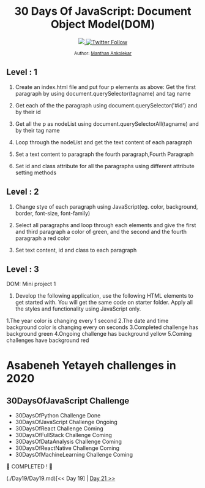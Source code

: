 <div align="center">
  <h1> 30 Days Of JavaScript: Document Object Model(DOM)</h1>
  <a class="header-badge" target="_blank" href="https://www.linkedin.com/in/manthan-ankolekar-597b07a8/">
  <img src="https://img.shields.io/badge/style--5eba00.svg?label=LinkedIn&logo=linkedin&style=social">
  </a>
  <a class="header-badge" target="_blank" href="https://twitter.com/manthan_ank">
  <img alt="Twitter Follow" src="https://img.shields.io/twitter/follow/manthan_ank?style=social">
  </a>

  <sub>Author:
  <a href="https://www.linkedin.com/in/manthan-ankolekar-597b07a8/" target="_blank">Manthan Ankolekar</a><br>
  </sub>
</div>

## Level : 1

1. Create an index.html file and put four p elements as above: Get the first paragraph by using document.querySelector(tagname) and tag name

2. Get each of the the paragraph using document.querySelector('#id') and by their id

3. Get all the p as nodeList using document.querySelectorAll(tagname) and by their tag name

4. Loop through the nodeList and get the text content of each paragraph

5. Set a text content to paragraph the fourth paragraph,Fourth Paragraph

6. Set id and class attribute for all the paragraphs using different attribute setting methods

## Level : 2

1. Change stye of each paragraph using JavaScript(eg. color, background, border, font-size, font-family)

2. Select all paragraphs and loop through each elements and give the first and third paragraph a color of green, and the second and the fourth paragraph a red color

3. Set text content, id and class to each paragraph

## Level : 3

DOM: Mini project 1

1. Develop the following application, use the following HTML elements to get started with. You will get the same code on starter folder. Apply all the styles and functionality using JavaScript only.

1.The year color is changing every 1 second
2.The date and time background color is changing every on seconds
3.Completed challenge has background green
4.Ongoing challenge has background yellow
5.Coming challenges have background red


<!-- index.html -->
<!DOCTYPE html>
<html lang="en">
  <head>
    <title>JavaScript for Everyone:DOM</title>
  </head>
  <body>
    <div class="wrapper">
        <h1>Asabeneh Yetayeh challenges in 2020</h1>
        <h2>30DaysOfJavaScript Challenge</h2>
        <ul>
            <li>30DaysOfPython Challenge Done</li>
            <li>30DaysOfJavaScript Challenge Ongoing</li>
            <li>30DaysOfReact Challenge Coming</li>
            <li>30DaysOfFullStack Challenge Coming</li>
            <li>30DaysOfDataAnalysis Challenge Coming</li>
            <li>30DaysOfReactNative Challenge Coming</li>
            <li>30DaysOfMachineLearning Challenge Coming</li>
        </ul>
    </div>
  </body>
</html>


🎉 COMPLETED ! 🎉

(./Day19/Day19.md)[<< Day 19] | [Day 21 >>](./Day21/Day21.md)